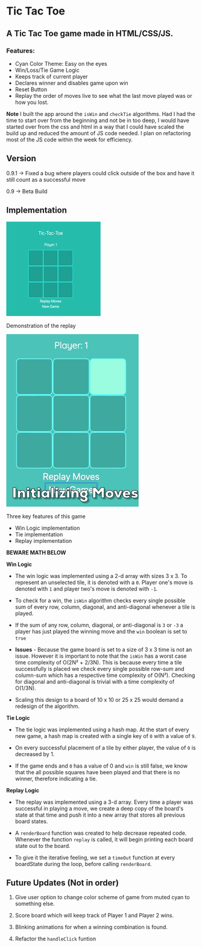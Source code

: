 # Tic Tac Toe
## A Tic Tac Toe game made in HTML/CSS/JS.

### Features:
* Cyan Color Theme: Easy on the eyes
* Win/Loss/Tie Game Logic
* Keeps track of current player
* Declares winner and disables game upon win
* Reset Button
* Replay the order of moves live to see what the last move played was or how you lost.

**Note**
I built the app around the `isWin` and `checkTie` algorithms. Had I had the time to start over from the beginning and not be in too deep, I would have started over from the css and html in a way that I could have scaled the build up and reduced the amount of JS code needed. I plan on refactoring most of the JS code within the week for efficiency.

## Version 

0.9.1 → Fixed a bug where players could click outside of the box and have it still count as a successful move

0.9 → Beta Build



## Implementation 
![alt text](images/Tic-Tac-Toe-250x250.png)

Demonstration of the replay

![al text](images/demo.gif)


Three key features of this game

* Win Logic implementation
* Tie implementation
* Replay implementation 

**BEWARE MATH BELOW**

**Win Logic**

  * The win logic was implemented using a 2-d array with sizes 3 x 3. To represent an unselected tile, it is denoted with a `0`. Player one's move is denoted with `1` and player two's move is denoted with `-1`. 
  * To check for a win, the `isWin` algorithm checks every single possible sum of every row, column, diagonal, and anti-diagonal whenever a tile is played. 

  *  If the sum of any row, column, diagonal, or  anti-diagonal is `3` or `-3` a player has just played the winning move and the `win` boolean is set to `true`

  * **Issues** - Because the game board is set to a size of 3 x 3 time is not an issue. However it is important to note that the `isWin` has a worst case time complexity of O(2N² + 2/3N).
This is because every time a tile successfully is placed we check every single possible row-sum and column-sum which has a respective time complexity of O(N²). Checking for diagonal and anti-diagonal is trivial with a time complexity of O(1/3N).

  * Scaling this design to a board of 10 x 10 or 25 x 25 would demand a redesign of the algorithm.

**Tie Logic**

  * The tie logic was implemented using a hash map. At the start of every new game, a hash map is created with a single key of `0` with a value of `9`. 

  * On every successful placement of a tile by either player, the value of `0` is decreased by 1.
  * If the game ends and `0` has a value of 0 and `win` is still false, we know that the all possible squares have been played and that there is no winner, therefore indicating a tie.
 
**Replay Logic**
  
* The replay was implemented using a 3-d array. Every time a player was successful in playing a move, we create a deep copy  of the board's state at that time and push it into a new array that stores all previous board states.

* A `renderBoard` function was created to help decrease repeated code. Whenever the function `replay` is called, it will begin printing each board state out to the board.
* To give it the iterative feeling, we set a `timeOut` function at every boardState during the loop, before calling `renderBoard`.

## Future Updates (Not in order)
1. Give user option to change color scheme of game from muted cyan to something else. 

2. Score board which will keep track of Player 1 and Player 2 wins.

3. Blinking animations for when a winning combination is found.

4. Refactor the `handleClick` funtion
